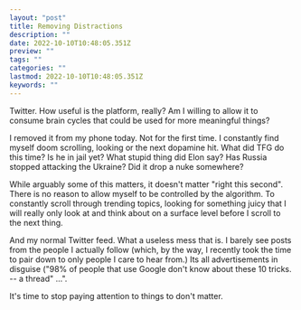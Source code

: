 ```yaml
---
layout: "post"
title: Removing Distractions
description: ""
date: 2022-10-10T10:48:05.351Z
preview: ""
tags: ""
categories: ""
lastmod: 2022-10-10T10:48:05.351Z
keywords: ""
---
```

Twitter.  How useful is the platform, really?  Am I willing to allow it to consume brain cycles that could be used for more meaningful things?

I removed it from my phone today.  Not for the first time.  I constantly find myself doom scrolling, looking or the next dopamine hit.  What did TFG do this time?  Is he in jail yet?  What stupid thing did Elon say?  Has Russia stopped attacking the Ukraine?  Did it drop a nuke somewhere?

While arguably some of this matters, it doesn't matter "right this second".  There is no reason to allow myself to be controlled by the algorithm.  To constantly scroll through trending topics, looking for something juicy that I will really only look at and think about on a surface level before I scroll to the next thing.  

And my normal Twitter feed.  What a useless mess that is.  I barely see posts from the people I actually follow (which, by the way, I recently took the time to pair down to only people I care to hear from.)  Its all advertisements in disguise ("98% of people that use Google don't know about these 10 tricks. -- a thread" ...".

It's time to stop paying attention to things to don't matter.